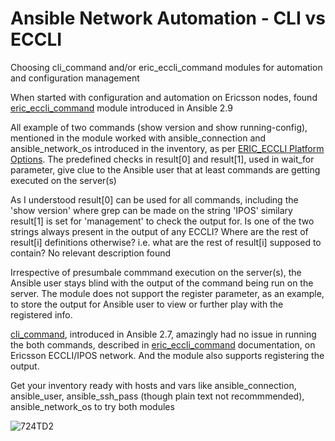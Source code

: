 # Ansible Network Automation - CLI vs ECCLI
Choosing cli_command and/or eric_eccli_command modules for automation and configuration management

When started with configuration and automation on Ericsson nodes, found [eric_eccli_command](https://docs.ansible.com/ansible/latest/modules/eric_eccli_command_module.html) module introduced in Ansible 2.9 

All example of two commands (show version and show running-config), mentioned in the module worked with ansible_connection and ansible_network_os introduced in the inventory, as per [ERIC_ECCLI Platform Options](https://docs.ansible.com/ansible/latest/network/user_guide/platform_eric_eccli.html). The predefined checks in result[0] and result[1], used in wait_for parameter, give clue to the Ansible user that at least commands are getting executed on the server(s)

As I understood result[0] can be used for all commands, including the 'show version' where grep can be made on the string 'IPOS' similary result[1] is set for 'management' to check the output for. Is one of the two strings always present in the output of any ECCLI? Where are the rest of result[i] definitions otherwise? i.e. what are the rest of result[i] supposed to contain? No relevant description found 

Irrespective of presumbale commmand execution on the server(s), the Ansible user stays blind with the output of the command being run on the server. The module does not support the register parameter, as an example, to store the output for Ansible user to view or further play with the registered info.

[cli_command](https://docs.ansible.com/ansible/latest/modules/cli_command_module.html), introduced in Ansible 2.7, amazingly had no issue in running the both commands, described in [eric_eccli_command](https://docs.ansible.com/ansible/latest/modules/eric_eccli_command_module.html) documentation, on Ericsson ECCLI/IPOS network. And the module also supports registering the output.

Get your inventory ready with hosts and vars like ansible_connection, ansible_user, ansible_ssh_pass (though plain text not recommmended), ansible_network_os to try both modules

![724TD2](https://user-images.githubusercontent.com/47313728/88474627-6244ed00-cedd-11ea-9e6d-591317056991.png)
